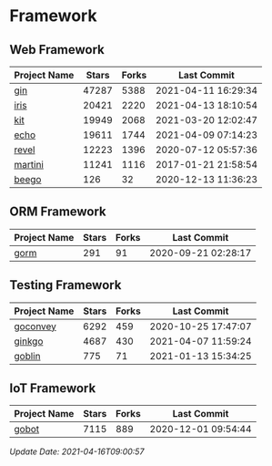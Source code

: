 # Framework

## Web Framework
| Project Name | Stars | Forks | Last Commit |
| ------------ | ----- | ----- | ----------- |
| [gin](https://github.com/gin-gonic/gin) | 47287 | 5388 | 2021-04-11 16:29:34 |
| [iris](https://github.com/kataras/iris) | 20421 | 2220 | 2021-04-13 18:10:54 |
| [kit](https://github.com/go-kit/kit) | 19949 | 2068 | 2021-03-20 12:02:47 |
| [echo](https://github.com/labstack/echo) | 19611 | 1744 | 2021-04-09 07:14:23 |
| [revel](https://github.com/revel/revel) | 12223 | 1396 | 2020-07-12 05:57:36 |
| [martini](https://github.com/go-martini/martini) | 11241 | 1116 | 2017-01-21 21:58:54 |
| [beego](https://github.com/astaxie/beego) | 126 | 32 | 2020-12-13 11:36:23 |

## ORM Framework
| Project Name | Stars | Forks | Last Commit |
| ------------ | ----- | ----- | ----------- |
| [gorm](https://github.com/jinzhu/gorm) | 291 | 91 | 2020-09-21 02:28:17 |

## Testing Framework
| Project Name | Stars | Forks | Last Commit |
| ------------ | ----- | ----- | ----------- |
| [goconvey](https://github.com/smartystreets/goconvey) | 6292 | 459 | 2020-10-25 17:47:07 |
| [ginkgo](https://github.com/onsi/ginkgo) | 4687 | 430 | 2021-04-07 11:59:24 |
| [goblin](https://github.com/franela/goblin) | 775 | 71 | 2021-01-13 15:34:25 |

## IoT Framework
| Project Name | Stars | Forks | Last Commit |
| ------------ | ----- | ----- | ----------- |
| [gobot](https://github.com/hybridgroup/gobot) | 7115 | 889 | 2020-12-01 09:54:44 |

*Update Date: 2021-04-16T09:00:57*